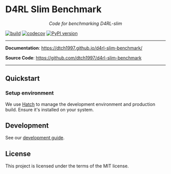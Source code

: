 # D4RL Slim Benchmark

<p align="center">
    <em>Code for benchmarking D4RL-slim</em>
</p>

[![build](https://github.com/dtch1997/d4rl-slim-benchmark/workflows/Build/badge.svg)](https://github.com/dtch1997/d4rl-slim-benchmark/actions)
[![codecov](https://codecov.io/gh/dtch1997/d4rl-slim-benchmark/branch/master/graph/badge.svg)](https://codecov.io/gh/dtch1997/d4rl-slim-benchmark)
[![PyPI version](https://badge.fury.io/py/d4rl-slim-benchmark.svg)](https://badge.fury.io/py/d4rl-slim-benchmark)

---

**Documentation**: <a href="https://dtch1997.github.io/d4rl-slim-benchmark/" target="_blank">https://dtch1997.github.io/d4rl-slim-benchmark/</a>

**Source Code**: <a href="https://github.com/dtch1997/d4rl-slim-benchmark" target="_blank">https://github.com/dtch1997/d4rl-slim-benchmark</a>

---

## Quickstart

### Setup environment

We use [Hatch](https://hatch.pypa.io/latest/install/) to manage the development environment and production build. Ensure it's installed on your system.

## Development

See our [development guide](docs/development.md).

## License

This project is licensed under the terms of the MIT license.
